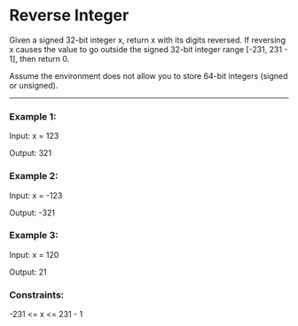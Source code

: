 # Reverse Integer

Given a signed 32-bit integer x, return x with its digits reversed. If reversing x causes the value to go outside the signed 32-bit integer range [-231, 231 - 1], then return 0.

Assume the environment does not allow you to store 64-bit integers (signed or unsigned).

---
### Example 1:

Input: x = 123

Output: 321

### Example 2:

Input: x = -123

Output: -321

### Example 3:

Input: x = 120

Output: 21
 

### Constraints:

-231 <= x <= 231 - 1
